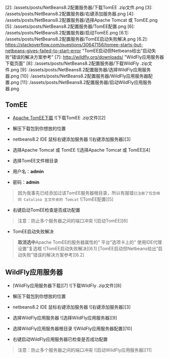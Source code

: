   [1]:  http://tomee.apache.org/download-ng.html  "Apache TomEE下载页面" 
  [2]:  /assets/posts/NetBeans8.2配置服务器/下载TomEE .zip文件.png
  [3]:  /assets/posts/NetBeans8.2配置服务器/右键添加服务器.png
  [4]:  /assets/posts/NetBeans8.2配置服务器/选择Apache Tomcat 或 TomEE.png
  [5]:  /assets/posts/NetBeans8.2配置服务器/TomEE配置.png
  [6]:  /assets/posts/NetBeans8.2配置服务器/启动TomEE.png
  [6.1]:  /assets/posts/NetBeans8.2配置服务器/TomEE启动失败解决.png
  [6.2]:  https://stackoverflow.com/questions/30647156/tomee-starts-but-netbeans-gives-failed-to-start-error  "TomEE启动但Netbeans给出“启动失败”错误的解决方案参考"
  [7]:  http://wildfly.org/downloads/  "WildFly应用服务器下载页面"
  [8]:  /assets/posts/NetBeans8.2配置服务器/下载WildFly .zip文件.png
  [9]:  /assets/posts/NetBeans8.2配置服务器/选择WildFly应用服务器.png
  [10]:  /assets/posts/NetBeans8.2配置服务器/WildFly应用服务器配置.png
  [11]:  /assets/posts/NetBeans8.2配置服务器/启动WildFly应用服务器.png


##  TomEE
*  [Apache TomEE下载][1]
![下载TomEE .zip文件][2]

*  解压下载包到你想放的位置

*  netbeans8.2 IDE 鼠标右键添加服务器
![右键添加服务器][3]

*  选择Apache Tomcat 或 TomEE
![选择Apache Tomcat 或 TomEE][4]

*  选择TomEE文件根目录
*  用户名：**admin**
*  密码：**admin**
>  因为我事先已经添加过该TomEE服务器根目录，所以有报错`已注册了包含相同 Catalina 主文件夹的 Tomcat`
![TomEE配置][5]


*  右键启动TomEE检查是否成功配置
>  注意：防止多个服务器之间的端口冲突
![启动TomEE][6]

*  TomEE启动失败解决
>  **取消选中**Apache TomEE的服务器属性的“ 平台”选项卡上的“ 使用IDE代理设置”复选框
![TomEE启动失败解决][6.1]
[TomEE启动但Netbeans给出“启动失败”错误的解决方案参考][6.2]

##  WildFly应用服务器
*  [WildFly应用服务器下载][7]
![下载WildFly .zip文件][8]

*  解压下载包到你想放的位置

*  netbeans8.2 IDE 鼠标右键添加服务器
![右键添加服务器][3]

*  选择WildFly应用服务器
![选择WildFly应用服务器][9]

*  选择WildFly应用服务器根目录
![WildFly应用服务器配置][10]

*  右键启动WildFly应用服务器已检查是否成功配置
>  注意：防止多个服务器之间的端口冲突
![启动WildFly应用服务器][11]


